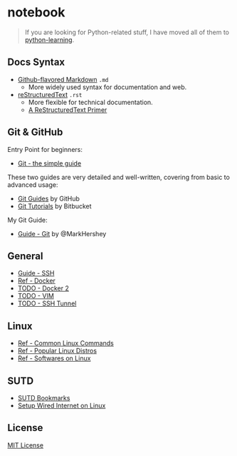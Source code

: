 # notebook

>If you are looking for Python-related stuff, I have moved all of them to [python-learning](https://markhershey.github.io/python-learning/).

## Docs Syntax

- [Github-flavored Markdown](https://guides.github.com/features/mastering-markdown/) `.md`
    - More widely used syntax for documentation and web.
- [reStructuredText](https://docutils.sourceforge.io/rst.html) `.rst`
    - More flexible for technical documentation.
    - [A ReStructuredText Primer](https://github.com/lsegal/atom-rst-preview/blob/master/sample.rst)

## Git & GitHub

Entry Point for beginners:
- [Git - the simple guide](https://rogerdudler.github.io/git-guide/)

These two guides are very detailed and well-written, covering from basic to advanced usage: 
- [Git Guides](https://github.com/git-guides) by GitHub
- [Git Tutorials](https://www.atlassian.com/git/tutorials/setting-up-a-repository) by Bitbucket

My Git Guide:
- [Guide - Git](General/git_guide.md) by @MarkHershey

## General

- [Guide - SSH](General/ssh.md)
- [Ref - Docker](General/docker.md)
- [TODO - Docker 2](General/docker-2.md)
- [TODO - VIM](General/vim-ref.md)
- [TODO - SSH Tunnel](General/ssh.md)

## Linux

- [Ref - Common Linux Commands](Linux/linux-commands.md)
- [Ref - Popular Linux Distros](Linux/linux-distros.md)
- [Ref - Softwares on Linux](Linux/linux-installation-list.md)


## SUTD

- [SUTD Bookmarks](SUTD/sutd_bookmarks.md)
- [Setup Wired Internet on Linux](SUTD/setup-wired-internet-on-linux.md)





## License

[MIT License](LICENSE)

